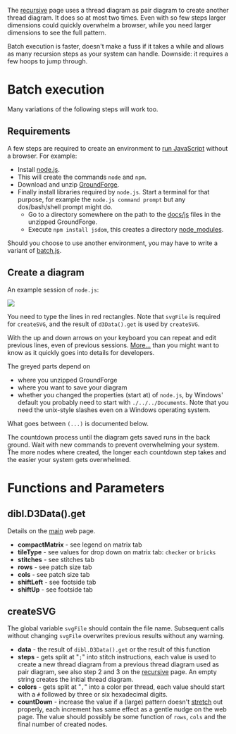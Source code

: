 The [recursive] page uses a thread diagram as pair diagram to create another thread diagram. It does so at most two times. Even with so few steps larger dimensions could quickly overwhelm a browser, while you need larger dimensions to see the full pattern.

Batch execution is faster, doesn't make a fuss if it takes a while and allows as many recursion steps as your system can handle. Downside: it requires a few hoops to jump through.

Batch execution
===============

Many variations of the following steps will work too.

Requirements
------------

A few steps are required to create an environment to [run JavaScript] without a browser. For example:

* Install [node.js].
* This will create the commands `node` and `npm`.
* Download and unzip [GroundForge].
* Finally install libraries required by `node.js`. Start a terminal for that purpose, for example the `node.js command prompt` but any dos/bash/shell prompt might do.
  * Go to a directory somewhere on the path to the [docs/js] files in the unzipped GroundForge.
  * Execute `npm install jsdom`, this creates a directory [node_modules].

Should you choose to use another environment, you may have to write a variant of [batch.js].

[docs/js]: https://github.com/d-bl/GroundForge/tree/master/docs/js
[batch.js]: https://github.com/d-bl/GroundForge/blob/master/docs/js/batch.js
[run JavaScript]: https://en.wikipedia.org/wiki/List_of_ECMAScript_engines
[node.js]: https://nodejs.org
[GroundForge]: https://github.com/d-bl/GroundForge/releases
[node_modules]: https://nodejs.org/download/release/v6.9.1/docs/api/modules.html#modules_loading_from_node_modules_folders

Create a diagram
----------------

An example session of `node.js`:

![](https://raw.githubusercontent.com/wiki/d-bl/GroundForge/images/batch-session.png)

You need to type the lines in red rectangles.
Note that `svgFile` is required for `createSVG`, and the result of `d3Data().get` is used by `createSVG`.

With the up and down arrows on your keyboard you can repeat and edit previous lines, even of previous sessions. [More...](https://nodejs.org/download/release/v6.9.1/docs/api/repl.html#repl_commands_and_special_keys) than you might want to know as it quickly goes into details for developers.

The greyed parts depend on
* where you unzipped GroundForge
* where you want to save your diagram
* whether you changed the properties (start at) of `node.js`, by Windows' default you probably need to start with `./../../Documents`. Note that you need the unix-style slashes even on a Windows operating system.

What goes between `(...)` is documented below.

The countdown process until the diagram gets saved runs in the back ground. Wait with new commands to prevent overwhelming your system. The more nodes where created, the longer each countdown step takes and the easier your system gets overwhelmed.


Functions and Parameters
========================

dibl.D3Data().get
-----------------

Details on the [main] web page.

* **compactMatrix** - see legend on matrix tab
* **tileType** - see values for drop down on matrix tab: `checker` or `bricks`
* **stitches** - see stitches tab
* **rows** - see patch size tab
* **cols** - see patch size tab
* **shiftLeft** - see footside tab
* **shiftUp** - see footside tab

createSVG
---------

The global variable `svgFile` should contain the file name. Subsequent calls without changing `svgFile` overwrites previous results without any warning.

* **data** - the result of `dibl.D3Data().get` or the result of this function
* **steps** - gets split at "`;`" into stitch instructions, each value is used to create a new thread diagram from a previous thread diagram used as pair diagram, see also step 2 and 3 on the [recursive] page. An empty string creates the initial thread diagram.
* **colors** - gets split at "`,`" into a color per thread, each value should start with a `#` followed by three or six hexadecimal digits.
* **countDown** - increase the value if a (large) pattern doesn't [stretch] out properly, each increment has same effect as a gentle nudge on the web page. The value should possibly be some function of `rows`, `cols` and the final number of created nodes.


[recursive]: https://d-bl.github.io/GroundForge/recursive.html
[main]: https://d-bl.github.io/GroundForge/
[stretch]: https://github.com/d-bl/GroundForge/blob/master/docs/images/bloopers.md#3
